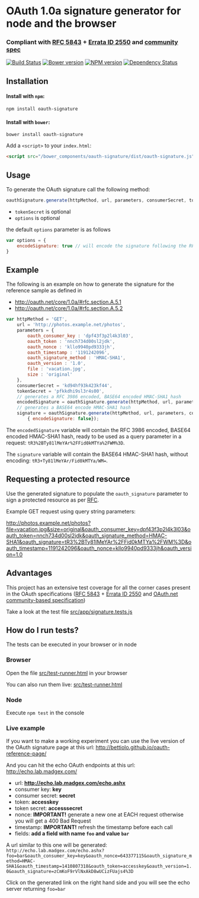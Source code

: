 # OAuth 1.0a signature generator for node and the browser 
### Compliant with [RFC 5843](http://tools.ietf.org/html/rfc5849) + [Errata ID 2550](http://www.rfc-editor.org/errata_search.php?rfc=5849) and [community spec](http://oauth.net/core/1.0a)

[![Build Status](https://travis-ci.org/bettiolo/oauth-signature-js.png?branch=master)](https://travis-ci.org/bettiolo/oauth-signature-js)
[![Bower version](https://badge.fury.io/bo/oauth-signature.svg)](http://badge.fury.io/bo/oauth-signature-js)
[![NPM version](https://badge.fury.io/js/oauth-signature.png)](http://badge.fury.io/js/oauth-signature)
[![Dependency Status](https://david-dm.org/bettiolo/oauth-signature-js.png?theme=shields.io)](https://david-dm.org/bettiolo/oauth-signature-js)

## Installation

#### Install with `npm`:

```shell
npm install oauth-signature
```

#### Install with `bower`:

```shell
bower install oauth-signature
```

Add a `<script>` to your `index.html`:

```html
<script src="/bower_components/oauth-signature/dist/oauth-signature.js"></script>
```

## Usage

To generate the OAuth signature call the following method:

```js
oauthSignature.generate(httpMethod, url, parameters, consumerSecret, tokenSecret, options)
```
- `tokenSecret` is optional
- `options` is optional

the default `options` parameter is as follows
```js
var options = {
	encodeSignature: true // will encode the signature following the RFC 3986 Spec by default
}
```

## Example

The following is an example on how to generate the signature for the reference sample as defined in  
 - http://oauth.net/core/1.0a/#rfc.section.A.5.1 
 - http://oauth.net/core/1.0a/#rfc.section.A.5.2

```js
var httpMethod = 'GET',
	url = 'http://photos.example.net/photos',
	parameters = {
		oauth_consumer_key : 'dpf43f3p2l4k3l03',
		oauth_token : 'nnch734d00sl2jdk',
		oauth_nonce : 'kllo9940pd9333jh',
		oauth_timestamp : '1191242096',
		oauth_signature_method : 'HMAC-SHA1',
		oauth_version : '1.0',
		file : 'vacation.jpg',
		size : 'original'
	},
	consumerSecret = 'kd94hf93k423kf44',
	tokenSecret = 'pfkkdhi9sl3r4s00',
	// generates a RFC 3986 encoded, BASE64 encoded HMAC-SHA1 hash
	encodedSignature = oauthSignature.generate(httpMethod, url, parameters, consumerSecret, tokenSecret),
	// generates a BASE64 encode HMAC-SHA1 hash
	signature = oauthSignature.generate(httpMethod, url, parameters, consumerSecret, tokenSecret,
		{ encodeSignature: false});
```

The `encodedSignature` variable will contain the RFC 3986 encoded, BASE64 encoded HMAC-SHA1 hash, ready to be used as a query parameter in a request: `tR3%2BTy81lMeYAr%2FFid0kMTYa%2FWM%3D`.

The `signature` variable will contain the BASE64 HMAC-SHA1 hash, without encoding: `tR3+Ty81lMeYAr/Fid0kMTYa/WM=`.

## Requesting a protected resource

Use the generated signature to populate the `oauth_signature` parameter to sign a protected resource as per [RFC](http://oauth.net/core/1.0a/#rfc.section.A.5.3).

Example GET request using query string parameters:

http://photos.example.net/photos?file=vacation.jpg&size=original&oauth_consumer_key=dpf43f3p2l4k3l03&oauth_token=nnch734d00sl2jdk&oauth_signature_method=HMAC-SHA1&oauth_signature=tR3%2BTy81lMeYAr%2FFid0kMTYa%2FWM%3D&oauth_timestamp=1191242096&oauth_nonce=kllo9940pd9333jh&oauth_version=1.0

## Advantages

This project has an extensive test coverage for all the corner cases present in the OAuth specifications ([RFC 5843](http://tools.ietf.org/html/rfc5849) + [Errata ID 2550](http://www.rfc-editor.org/errata_search.php?rfc=5849) and [OAuth.net community-based specification](http://oauth.net/core/1.0a))

Take a look at the test file [src/app/signature.tests.js](src/app/oauth-signature.tests.js)

## How do I run tests?

The tests can be executed in your browser or in node

### Browser

Open the file [src/test-runner.html](src/test-runner.html) in your browser

You can also run them live: [src/test-runner.html](https://bettiolo.github.io/oauth-signature-js/src/test-runner.html)

### Node

Execute `npm test` in the console

### Live example

If you want to make a working experiment you can use the live version of the OAuth signature page at this url: http://bettiolo.github.io/oauth-reference-page/

And you can hit the echo OAuth endpoints at this url: http://echo.lab.madgex.com/

- url: **http://echo.lab.madgex.com/echo.ashx**
- consumer key: **key**
- consumer secret: **secret**
- token: **accesskey**
- token secret: **accesssecret**
- nonce: **IMPORTANT!** generate a new one at EACH request otherwise you will get a 400 Bad Request
- timestamp: **IMPORTANT!** refresh the timestamp before each call
- fields: **add a field with name `foo` and value `bar`**

A url similar to this one will be generated: `http://echo.lab.madgex.com/echo.ashx?foo=bar&oauth_consumer_key=key&oauth_nonce=643377115&oauth_signature_method=HMAC-SHA1&oauth_timestamp=1410807318&oauth_token=accesskey&oauth_version=1.0&oauth_signature=zCmKoF9rVlNxAkD8wUCizFUajs4%3D`

Click on the generated link on the right hand side and you will see the echo server returning `foo=bar`

